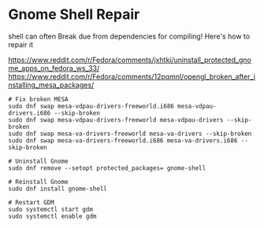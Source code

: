 # Gnome Shell Repair
shell can often Break due from dependencies for compiling! Here's how to repair it

https://www.reddit.com/r/Fedora/comments/jxhtki/uninstall_protected_gnome_apps_on_fedora_ws_33/  
https://www.reddit.com/r/Fedora/comments/12pqmnl/opengl_broken_after_installing_mesa_packages/

```
# Fix broken MESA
sudo dnf swap mesa-vdpau-drivers-freeworld.i686 mesa-vdpau-drivers.i686 --skip-broken
sudo dnf swap mesa-vdpau-drivers-freeworld mesa-vdpau-drivers --skip-broken
sudo dnf swap mesa-va-drivers-freeworld mesa-va-drivers --skip-broken
sudo dnf swap mesa-va-drivers-freeworld.i686 mesa-va-drivers.i686 --skip-broken

# Uninstall Gnome
sudo dnf remove --setopt protected_packages= gnome-shell

# Reinstall Gnome
sudo dnf install gnome-shell

# Restart GDM
sudo systemctl start gdm
sudo systemctl enable gdm
```
